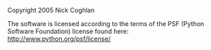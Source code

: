 Copyright 2005 Nick Coghlan

The software is licensed according to the terms of the PSF (Python Software Foundation) license found here: http://www.python.org/psf/license/